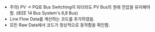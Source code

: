 - 주의) PV -> PQ로 Bus Switching이 되더라도 PV Bus의 원래 전압을 유지해야 함. (IEEE 14 Bus System's 6,8 Bus)
- Line Flow Data를 계산하는 코드를 추가하였음.
- 모든 Raw Data에서 코드가 정상적으로 동작함을 확인함.
